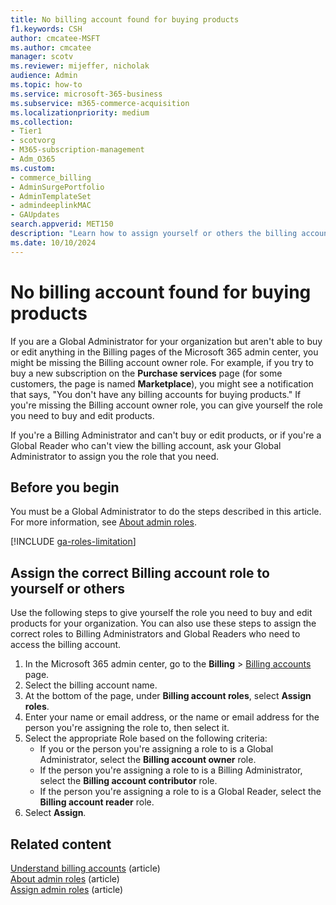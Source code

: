 ```yaml
---
title: No billing account found for buying products
f1.keywords: CSH   
author: cmcatee-MSFT
ms.author: cmcatee
manager: scotv
ms.reviewer: mijeffer, nicholak
audience: Admin
ms.topic: how-to
ms.service: microsoft-365-business
ms.subservice: m365-commerce-acquisition
ms.localizationpriority: medium
ms.collection:
- Tier1
- scotvorg
- M365-subscription-management 
- Adm_O365
ms.custom: 
- commerce_billing
- AdminSurgePortfolio
- AdminTemplateSet
- admindeeplinkMAC
- GAUpdates
search.appverid: MET150
description: "Learn how to assign yourself or others the billing account roles needed to buy and edit products in the Microsoft 365 admin center."
ms.date: 10/10/2024
---
```


# No billing account found for buying products

If you are a Global Administrator for your organization but aren't able to buy or edit anything in the Billing pages of the Microsoft 365 admin center, you might be missing the Billing account owner role. For example, if you try to buy a new subscription on the **Purchase services** page (for some customers, the page is named **Marketplace**), you might see a notification that says, "You don't have any billing accounts for buying products." If you're missing the Billing account owner role, you can give yourself the role you need to buy and edit products.

If you're a Billing Administrator and can't buy or edit products, or if you're a Global Reader who can't view the billing account, ask your Global Administrator to assign you the role that you need.

## Before you begin

You must be a Global Administrator to do the steps described in this article. For more information, see [About admin roles](../admin/add-users/about-admin-roles.md).

[!INCLUDE [ga-roles-limitation](../includes/ga-roles-limitation.md)]

## Assign the correct Billing account role to yourself or others

Use the following steps to give yourself the role you need to buy and edit products for your organization. You can also use these steps to assign the correct roles to Billing Administrators and Global Readers who need to access the billing account.

1. In the Microsoft 365 admin center, go to the **Billing** > <a href="https://go.microsoft.com/fwlink/p/?linkid=2084771" target="_blank">Billing accounts</a> page.
2. Select the billing account name.
3. At the bottom of the page, under **Billing account roles**, select **Assign roles**.
4. Enter your name or email address, or the name or email address for the person you're assigning the role to, then select it.
1. Select the appropriate Role based on the following criteria:
   - If you or the person you're assigning a role to is a Global Administrator, select the **Billing account owner** role.
    - If the person you're assigning a role to is a Billing Administrator, select the **Billing account contributor** role.
    - If the person you're assigning a role to is a Global Reader, select the **Billing account reader** role.
6. Select **Assign**.

## Related content

[Understand billing accounts](manage-billing-accounts.md) (article)\
[About admin roles](../admin/add-users/about-admin-roles.md) (article)\
[Assign admin roles](../admin/add-users/assign-admin-roles.md) (article)
